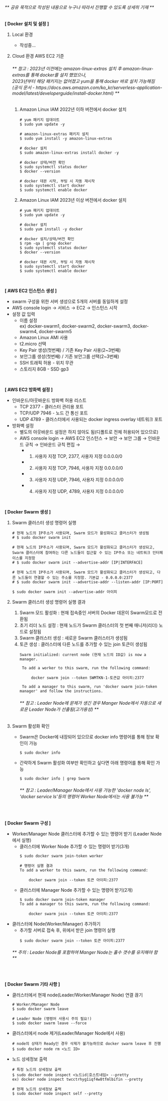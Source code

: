 <h6>** 공유 목적으로 작성된 내용으로 누구나 따라서 진행할 수 있도록 상세히 기재 **</h6>

**[ Docker 설치 및 설정 ]**
1. Local 환경
   - 작성중...

2. Cloud 환경 AWS EC2 기준
   <h6>** 참고 : 2023년 이전에는 amazon-linux-extras 설치 후 amazon-linux-extras를 통해 docker를 설치 했었으나,<br>
   2023년부터 해당 패키지는 없어졌고 yum을 통해 docker 바로 설치 가능해짐<br>
   (공식 문서 - https://docs.aws.amazon.com/ko_kr/serverless-application-model/latest/developerguide/install-docker.html) **</h6>

   1. Amazon Linux IAM 2022년 이하 버전에서 docker 설치
      ~~~
      # yum 패키지 업데이트
      $ sudo yum update -y
   
      # amazon-linux-extras 패키지 설치
      $ sudo yum install -y amazon-linux-extras
   
      # docker 설치
      $ sudo amazon-linux-extras install docker -y
   
      # docker 상태/버전 확인
      $ sudo systemctl status docker
      $ docker --version
   
      # docker 데몬 시작, 부팅 시 자동 재시작
      $ sudo systemctl start docker
      $ sudo systemctl enable docker
      ~~~
   3. Amazon Linux IAM 2023년 이상 버전에서 docker 설치
      ~~~
      # yum 패키지 업데이트
      $ sudo yum update -y
   
      # docker 설치
      $ sudo yum install -y docker
   
      # docker 설치/상태/버전 확인
      $ rpm -qa | grep docker
      $ sudo systemctl status docker
      $ docker --version
   
      # docker 데몬 시작, 부팅 시 자동 재시작
      $ sudo systemctl start docker
      $ sudo systemctl enable docker
      ~~~

<br>

**[ AWS EC2 인스턴스 생성 ]**
   - swarm 구성을 위한 서버 생성으로 5개의 서버를 동일하게 설정
   - AWS console login → 서비스 → EC2 → 인스턴스 시작
   - 설정 값 입력
      - 이름 설정<br>
        ex) docker-swarm1, docker-swarm2, docker-swarm3, docker-swarm4, docker-swarm5
      - Amazon Linux AMI 사용
      - t2.micro 선택
      - Key Pair 생성(첫번째) / 기존 Key Pair 사용(2~3번째)
      - 보안그룹 생성(첫번째) / 기존 보안그룹 선택(2~3번째)
      - SSH 트래픽 허용 - 위치 무관
      - 스토리지 8GB - SSD gp3

<br>

**[ AWS EC2 방화벽 설정 ]**
- 인바운드/아웃바운드 방화벽 허용 리스트
  - TCP 2377 - 클러스터 관리용 포트
  - TCP/UDP 7946 - 노드 간 통신 포트
  - UDP 4789 - 클러스터에서 사용되는 docker ingress overlay 네트워크 포트
- 방화벽 설정
  - 별도의 아웃바운드 설정은 하지 않아도 됨(디폴트로 전체 허용되어 있으므로)
  - AWS console login → AWS EC2 인스턴스 → 보안 → 보안 그룹 → 인바운드 규칙 → 인바운드 규칙 편집 →
    - 1. 사용자 지정 TCP, 2377, 사용자 지정 0.0.0.0/0
    - 2. 사용자 지정 TCP, 7946, 사용자 지정 0.0.0.0/0
    - 3. 사용자 지정 UDP, 7946, 사용자 지정 0.0.0.0/0
    - 4. 사용자 지정 UDP, 4789, 사용자 지정 0.0.0.0/0
<br>

**[ Docker Swarm 생성 ]**
1. Swarm 클러스터 생성 명령어 실행
   ~~~
   # 현재 노드의 IP주소가 사용되며, Swarm 모드가 활성화되고 클러스터가 생성됨
   # $ sudo docker swarm init
   
   # 현재 노드의 IP주소가 사용되며, Swarm 모드가 활성화되고 클러스터가 생성되고, Swarm 클러스터에 참여하는 다른 노드들이 접근할 수 있는 IP주소 또는 네트워크 인터페이스를 지정함
   # $ sudo docker swarm init --advertise-addr [IP|INTERFACE]
   
   # 현재 노드의 IP주소가 사용되며, Swarm 모드가 활성화되고 클러스터가 생성되고, 다른 노드들이 연결할 수 있는 주소를 지정함. 기본값 - 0.0.0.0:2377
   # $ sudo docker swarm init --advertise-addr --listen-addr [IP:PORT]
   
   $ sudo docker swarm init --advertise-addr 아이피
   ~~~

2. Swarm 클러스터 생성 명령어 실행 결과
   1) Swarm 모드 활성화 : 현재 접속중인 서버의 Docker 데몬이 Swarm모드로 전환됨
   2) 초기 리더 노드 설정 : 현재 노드가 Swarm 클러스터의 첫 번째 매니저(리더) 노드로 설정됨
   3) Swarm 클러스터 생성 : 새로운 Swarm 클러스터가 생성됨
   4) 토큰 생성 : 클러스터에 다른 노드를 추가할 수 있는 join 토큰이 생성됨
	   ~~~
	   Swarm initialized: current node (현재 노드의 ID값) is now a manager.
	
		To add a worker to this swarm, run the following command:
	
			docker swarm join --token SWMTKN-1-토큰값 아이피:2377
	
		To add a manager to this swarm, run 'docker swarm join-token manager' and follow the instructions.
	   ~~~
    	<h6>** 참고 : Leader Node에 문제가 생긴 경우 Manger Node에서 자동으로 새로운 Leader Node가 선출됨(고가용성) **</h6>
4. Swarm 활성화 확인
   - Swarm은 Docker에 내장되어 있으므로 docker info 명령어를 통해 정보 확인이 가능
     ~~~
     $ sudo docker info
     ~~~
   - 간략하게 Swarm 활성화 여부만 확인하고 싶다면 아래 명령어를 통해 확인 가능
     ~~~
     $ sudo docker info | grep Swarm
     ~~~
     <h6>** 참고 : Leader/Manager Node에서 사용 가능한 'docker node ls', 'docker service ls'등의 명령어 Worker Node에서는 사용 불가능 **</h6>
<br>

**[ Docker Swarm 구성 ]**
- Worker/Manager Node 클러스터에 추가할 수 있는 명령어 받기 (Leader Node에서 실행)
  - 클러스터에 Worker Node 추가할 수 있는 명령어 받기(3개)
	~~~
	$ sudo docker swarm join-token worker
	
	# 명령어 실행 결과
	To add a worker to this swarm, run the following command:
	
		docker swarm join --token 토큰 아이피:2377
	~~~
  - 클러스터에 Manager Node 추가할 수 있는 명령어 받기(2개)
	~~~
	$ sudo docker swarm join-token manager
	To add a manager to this swarm, run the following command:
		
		docker swarm join --token 토큰 아이피:2377
	~~~
- 클러스터에 Node(Worker/Manager) 추가하기
  - 추가할 서버로 접속 후, 위에서 받은 join 명령어 실행
	  ~~~
	  $ sudo docker swarm join --token 토큰 아이피:2377
	  ~~~
  <h6>** 주의 : Leader Node를 포함하여 Manger Node는 홀수 갯수를 유지해야 함 **</h6>

<br>

**[ Docker Swarm 기타 사항 ]**
- 클러스터에서 현재 node(Leader/Worker/Manager Node) 연결 끊기
  ~~~
  # Worker/Manager Node
  $ sudo docker swarm leave

  # Leader Node (명령어 사용시 주의 필요!)
  $ sudo docker swarm leave --force
  ~~~
- 클러스터에서 node 제거(Leader/Manager Node에서 사용)
  ~~~
  # node의 상태가 Ready인 경우 삭제가 불가능하므로 docker swarm leave 후 진행
  $ sudo docker node rm <노드 ID>
  ~~~
- 노드 상세정보 출력
  ~~~
  # 특정 노드의 상세정보 출력
  $ sudo docker node inspect <노드id|호스트네임> --pretty
  ex) docker node inspect twcctrhyg1iqf4w8tfmlbifin --pretty

  # 현재 노드의 상세정보 출력
  $ sudo docker node inspect self --pretty
  ~~~

